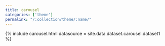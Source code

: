 ```yaml
---
title: carousel
categories: ['theme']
permalink: "/:collection/theme/:name/"
---
```

<!--
 v1.2.121 pages/includes/carousel.md
-->

{% include carousel.html datasource = site.data.dataset.carousel.dataset1 %}
